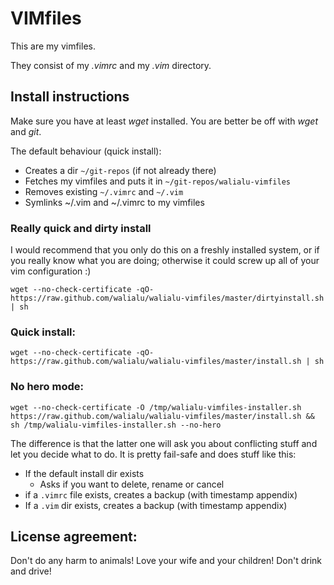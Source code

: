 VIMfiles
=========

This are my vimfiles.

They consist of my *.vimrc* and my *.vim* directory.

Install instructions
----------------------
Make sure you have at least *wget* installed. You are better be off with *wget*
and *git*.


The default behaviour (quick install):

- Creates a dir `~/git-repos` (if not already there)
- Fetches my vimfiles and puts it in `~/git-repos/walialu-vimfiles`
- Removes existing `~/.vimrc` and `~/.vim`
- Symlinks ~/.vim and ~/.vimrc to my vimfiles

### Really quick and dirty install

I would recommend that you only do this on a freshly installed system,
or if you really know what you are doing; otherwise it could screw up all of
your vim configuration :)

    wget --no-check-certificate -qO- https://raw.github.com/walialu/walialu-vimfiles/master/dirtyinstall.sh | sh


### Quick install:

    wget --no-check-certificate -qO- https://raw.github.com/walialu/walialu-vimfiles/master/install.sh | sh

### No hero mode:

    wget --no-check-certificate -O /tmp/walialu-vimfiles-installer.sh https://raw.github.com/walialu/walialu-vimfiles/master/install.sh && sh /tmp/walialu-vimfiles-installer.sh --no-hero


The difference is that the latter one will ask you about conflicting stuff and
let you decide what to do. It is pretty fail-safe and does stuff like this:

- If the default install dir exists
    - Asks if you want to delete, rename or cancel
- if a `.vimrc` file exists, creates a backup (with timestamp appendix)
- If a `.vim` dir exists, creates a backup (with timestamp appendix)


License agreement:
------------------
Don't do any harm to animals!
Love your wife and your children!
Don't drink and drive!
